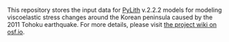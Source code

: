 This repository stores the input data for [PyLith](https://github.com/geodynamics/pylith) v.2.2.2 models for modeling viscoelastic stress changes around the Korean peninsula caused by the 2011 Tohoku earthquake. 
For more details, please visit [the project wiki on osf.io](https://osf.io/6szrn/wiki/Stress%20induced%20by%202011%20Tohoku%20Earthquake/).

